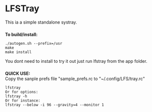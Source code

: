 # LFSTray
This ia a simple standalone systray.  
###
**To build/install:**
```console
./autogen.sh --prefix=/usr
make
make install
```

You dont need to install to try it out just run lfstray from the app folder.
###
**QUICK USE:**  
Copy the sanple prefs file "sample_prefs.rc to "~/.config/LFS/tray.rc"

```console
lfstray
Or for options:
lfstray -h
Or for instance:
lfstray --below -i 96 --gravity=4 --monitor 1
```
